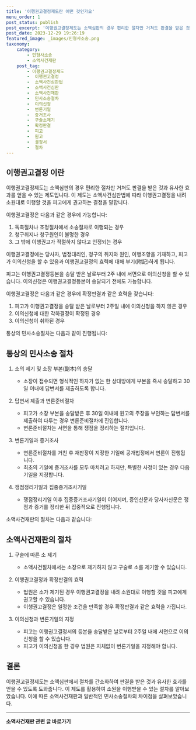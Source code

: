 ```yaml
---
title: '이행권고결정제도란 어떤 것인가요'
menu_order: 1
post_status: publish
post_excerpt: '이행권고결정제도는 소액심판의 경우 편리한 절차만 거쳐도 판결을 받은 것과 유사한 효과를 얻을 수 있는 제도입니다. 이 제도는 소액사건심판법에 따라 이행권고결정을 내려 소원대로 이행할 것을 피고에게 권고하는 결정을 말합니다.'
post_date: 2023-12-29 19:26:19
featured_image: _images/민형사소송.png
taxonomy:
    category:
        - 민형사소송
        - 소액사건재판
    post_tag:
        - 이행권고결정제도
        -  이행권고결정
        -  소액사건심판법
        -  소액사건심판
        -  소액사건재판
        -  민사소송절차
        -  이의신청
        -  변론기일
        -  증거조사
        -  구술소제기
        -  확정판결
        -  피고
        -  원고
        -  결정서
        -  절차
---
```



## 이행권고결정 이란


이행권고결정제도는 소액심판의 경우 편리한 절차만 거쳐도 판결을 받은 것과 유사한 효과를 얻을 수 있는 제도입니다. 이 제도는 소액사건심판법에 따라 이행권고결정을 내려 소원대로 이행할 것을 피고에게 권고하는 결정을 말합니다.

이행권고결정은 다음과 같은 경우에 가능합니다:
1. 독촉절차나 조정절차에서 소송절차로 이행되는 경우
2. 청구취지나 청구원인이 불명한 경우
3. 그 밖에 이행권고가 적절하지 않다고 인정되는 경우

이행권고결정에는 당사자, 법정대리인, 청구의 취지와 원인, 이행조항을 기재하고, 피고가 이의신청을 할 수 있음과 이행권고결정의 효력에 대해 부기(附記)하게 됩니다.

피고는 이행권고결정등본을 송달 받은 날로부터 2주 내에 서면으로 이의신청을 할 수 있습니다. 이의신청은 이행권고결정등본이 송달되기 전에도 가능합니다.

이행권고결정은 다음과 같은 경우에 확정판결과 같은 효력을 갖습니다:
1. 피고가 이행권고결정을 송달 받은 날로부터 2주일 내에 이의신청을 하지 않은 경우
2. 이의신청에 대한 각하결정이 확정된 경우
3. 이의신청이 취하된 경우

통상의 민사소송절차는 다음과 같이 진행됩니다:

## 통상의 민사소송 절차

1. 소의 제기 및 소장 부본(副本)의 송달
    - 소장이 접수되면 형식적인 하자가 없는 한 상대방에게 부본을 즉시 송달하고 30일 이내에 답변서를 제출하도록 합니다.

2. 답변서 제출과 변론준비절차
    - 피고가 소장 부본을 송달받은 후 30일 이내에 원고의 주장을 부인하는 답변서를 제출하여 다투는 경우 변론준비절차에 진입합니다.
    - 변론준비절차는 서면을 통해 쟁점을 정리하는 절차입니다.

3. 변론기일과 증거조사
    - 변론준비절차를 거친 후 재판장이 지정한 기일에 공개법정에서 변론이 진행됩니다.
    - 최초의 기일에 증거조사를 모두 마치려고 하지만, 특별한 사정이 있는 경우 다음 기일을 지정합니다.

4. 쟁점정리기일과 집중증거조사기일
    - 쟁점정리기일 이후 집중증거조사기일이 이어지며, 증인신문과 당사자신문은 쟁점과 증거를 정리한 뒤 집중적으로 진행됩니다.

소액사건재판의 절차는 다음과 같습니다:

## 소액사건재판의 절차

1. 구술에 따른 소 제기
    - 소액사건절차에서는 소장으로 제기하지 않고 구술로 소를 제기할 수 있습니다.

2. 이행권고결정과 확정판결의 효력
    - 법원은 소가 제기된 경우 이행권고결정을 내려 소원대로 이행할 것을 피고에게 권고할 수 있습니다.
    - 이행권고결정은 일정한 조건을 만족할 경우 확정판결과 같은 효력을 가집니다.

3. 이의신청과 변론기일의 지정
    - 피고는 이행권고결정서의 등본을 송달받은 날로부터 2주일 내에 서면으로 이의신청을 할 수 있습니다.
    - 피고가 이의신청을 한 경우 법원은 지체없이 변론기일을 지정해야 합니다.

## 결론

이행권고결정제도는 소액심판에서 절차를 간소화하여 판결을 받은 것과 유사한 효과를 얻을 수 있도록 도와줍니다. 이 제도를 활용하여 소원을 이행받을 수 있는 절차를 알아보았습니다. 이에 따른 소액사건재판과 일반적인 민사소송절차의 차이점을 살펴보았습니다.


<!-- wp:separator -->
<hr class="wp-block-separator has-alpha-channel-opacity"/>
<!-- /wp:separator -->

<!-- wp:group {"backgroundColor":"base","layout":{"type":"constrained"}} -->
<div class="wp-block-group has-base-background-color has-background"><!-- wp:paragraph {"align":"center","fontSize":"medium"} -->
<p class="has-text-align-center has-large-font-size"><strong>소액사건재판 관련 글 바로가기</strong></p>
<!-- /wp:paragraph -->


<!-- wp:latest-posts
{"categories":[{"id":14756,"count":19,"description":"","link":"https://uknowlaw.com/category/%ec%86%8c%ec%95%a1%ec%82%ac%ea%b1%b4%ec%9e%ac%ed%8c%90/","name":"소액사건재판","slug":"소액사건재판","taxonomy":"category","parent":0,"meta":[],"_links":{"self":[{"href":"https://uknowlaw.com/wp-json/wp/v2/categories/14756"}],"collection":[{"href":"https://uknowlaw.com/wp-json/wp/v2/categories"}],"about":[{"href":"https://uknowlaw.com/wp-json/wp/v2/taxonomies/category"}],"wp:post_type":[{"href":"https://uknowlaw.com/wp-json/wp/v2/posts?categories=14756"}],"curies":[{"name":"wp","href":"https://api.w.org/{rel}","templated":true}]}}],"postsToShow":100,"excerptLength":28,"postLayout":"grid","columns":2,"featuredImageAlign":"left","featuredImageSizeSlug":"large","fontSize":"small"} /--></div>
<!-- /wp:group -->
